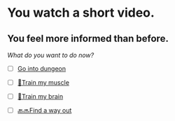 # You watch a short video.

## You feel more informed than before.

*What do you want to do now?*

- [ ] [Go into dungeon](../1/1.md)

- [ ] [💪Train my muscle](0-1A.md)

- [ ] [📖Train my brain](0-1B.md)

- [ ] [🔙🔜Find a way out](../3/1.md)